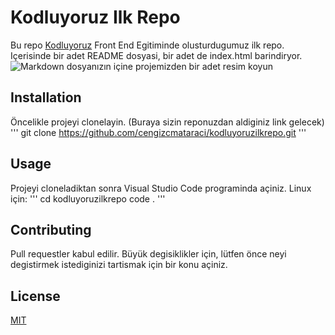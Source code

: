 
# Kodluyoruz Ilk Repo


Bu repo [Kodluyoruz](kodluyoruz.org) Front End Egitiminde olusturdugumuz ilk repo. Içerisinde bir adet README dosyasi, bir adet de index.html barindiryor.
![Markdown dosyanızın içine projemizden bir adet resim koyun](https://ibb.co/yNqznVd)

## Installation
Öncelikle projeyi clonelayin. (Buraya sizin reponuzdan aldiginiz link gelecek)
'''
git clone https://github.com/cengizcmataraci/kodluyoruzilkrepo.git
'''

## Usage

Projeyi cloneladiktan sonra Visual Studio Code programinda açiniz.
Linux için:
'''
cd kodluyoruzilkrepo
code .
'''

## Contributing
 Pull requestler kabul edilir. Büyük degisiklikler için, lütfen önce neyi degistirmek istediginizi tartismak için bir konu açiniz.

## License
[MIT](https://choosealicense.com/licenses/mit/)
